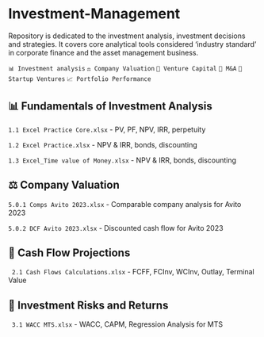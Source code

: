 # Investment-Management

Repository is dedicated to the investment analysis, investment decisions and strategies. It covers core analytical tools considered ‘industry standard’ in corporate finance and the asset management business. 

```📊 Investment analysis``` ```⚖️ Company Valuation``` ```💸 Venture Capital``` ```🛒 M&A``` ```🦄 Startup Ventures``` ```📈 Portfolio Performance```

## 📊 Fundamentals of Investment Analysis

```1.1 Excel Practice Core.xlsx``` - PV, PF, NPV, IRR, perpetuity

```1.2 Excel Practice.xlsx``` - NPV & IRR, bonds, discounting

```1.3 Excel_Time value of Money.xlsx``` - NPV & IRR, bonds, discounting

## ⚖️ Company Valuation

```5.0.1 Comps Avito 2023.xlsx``` - Comparable company analysis for Avito 2023

```5.0.2 DCF Avito 2023.xlsx``` - Discounted cash flow for Avito 2023

## 🔭 Cash Flow Projections

``` 2.1 Cash Flows Calculations.xlsx``` - FCFF, FCInv, WCInv, Outlay, Terminal Value

## 🎢 Investment Risks and Returns

``` 3.1 WACC MTS.xlsx``` -  WACC, CAPM, Regression Analysis for MTS

